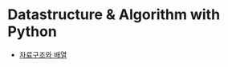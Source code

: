 # Datastructure & Algorithm with Python

+ [자료구조와 배열](https://www.notion.so/0398b66dd1c744ee9de1c0752f0286e0, "자료구조와 배열")
